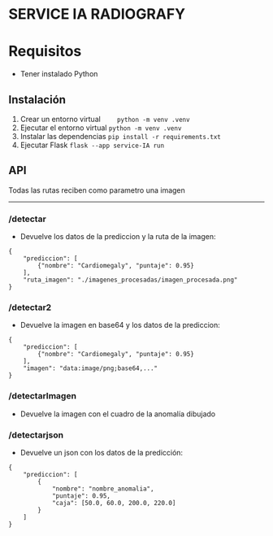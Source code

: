 # SERVICE IA RADIOGRAFY
# Requisitos
- Tener instalado Python

## Instalación

1. Crear un entorno virtual
`    
    python -m venv .venv    
`
2. Ejecutar el entorno virtual
`
    python -m venv .venv
`
3. Instalar las dependencias
`
    pip install -r requirements.txt
`
4. Ejecutar Flask
`
    flask --app service-IA run
`

## API
Todas las rutas reciben como parametro una imagen 
____
### /detectar
- Devuelve los datos de la prediccion y la ruta de la imagen:
~~~
{
    "prediccion": [
        {"nombre": "Cardiomegaly", "puntaje": 0.95}
    ],
    "ruta_imagen": "./imagenes_procesadas/imagen_procesada.png"
}
~~~
### /detectar2
- Devuelve la imagen en base64 y los datos de la prediccion:
~~~
{
    "prediccion": [
        {"nombre": "Cardiomegaly", "puntaje": 0.95}
    ],
    "imagen": "data:image/png;base64,..."
}
~~~
### /detectarImagen
- Devuelve la imagen con el cuadro de la anomalía dibujado
### /detectarjson
- Devuelve un json con los datos de la predicción:
~~~
{
    "prediccion": [
        {
            "nombre": "nombre_anomalia",
            "puntaje": 0.95,
            "caja": [50.0, 60.0, 200.0, 220.0]
        }
    ]
}
~~~